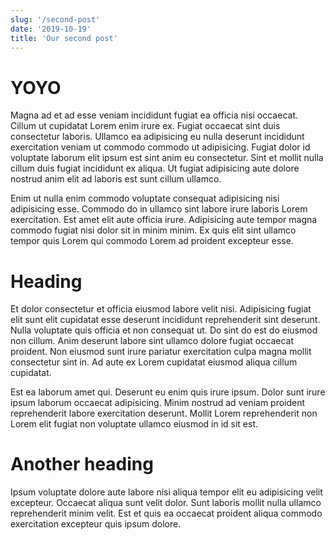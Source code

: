 ```yaml
---
slug: '/second-post'
date: '2019-10-19'
title: 'Our second post'
---
```


# YOYO

Magna ad et ad esse veniam incididunt fugiat ea officia nisi occaecat. Cillum ut cupidatat Lorem enim irure ex. Fugiat occaecat sint duis consectetur laboris. Ullamco ea adipisicing eu nulla deserunt incididunt exercitation veniam ut commodo commodo ut adipisicing. Fugiat dolor id voluptate laborum elit ipsum est sint anim eu consectetur. Sint et mollit nulla cillum duis fugiat incididunt ex aliqua. Ut fugiat adipisicing aute dolore nostrud anim elit ad laboris est sunt cillum ullamco.

Enim ut nulla enim commodo voluptate consequat adipisicing nisi adipisicing esse. Commodo do in ullamco sint labore irure laboris Lorem exercitation. Est amet elit aute officia irure. Adipisicing aute tempor magna commodo fugiat nisi dolor sit in minim minim. Ex quis elit sint ullamco tempor quis Lorem qui commodo Lorem ad proident excepteur esse.

# Heading

Et dolor consectetur et officia eiusmod labore velit nisi. Adipisicing fugiat elit sunt elit cupidatat esse deserunt incididunt reprehenderit sint deserunt. Nulla voluptate quis officia et non consequat ut. Do sint do est do eiusmod non cillum. Anim deserunt labore sint ullamco dolore fugiat occaecat proident. Non eiusmod sunt irure pariatur exercitation culpa magna mollit consectetur sint in. Ad aute ex Lorem cupidatat eiusmod aliqua cillum cupidatat.

Est ea laborum amet qui. Deserunt eu enim quis irure ipsum. Dolor sunt irure ipsum laborum occaecat adipisicing. Minim nostrud ad veniam proident reprehenderit labore exercitation deserunt. Mollit Lorem reprehenderit non Lorem elit fugiat non voluptate ullamco eiusmod in id sit est.

# Another heading

Ipsum voluptate dolore aute labore nisi aliqua tempor elit eu adipisicing velit excepteur. Occaecat aliqua sunt velit dolor. Sunt laboris mollit nulla ullamco reprehenderit minim velit. Est et quis ea occaecat proident aliqua commodo exercitation excepteur quis ipsum dolore.
